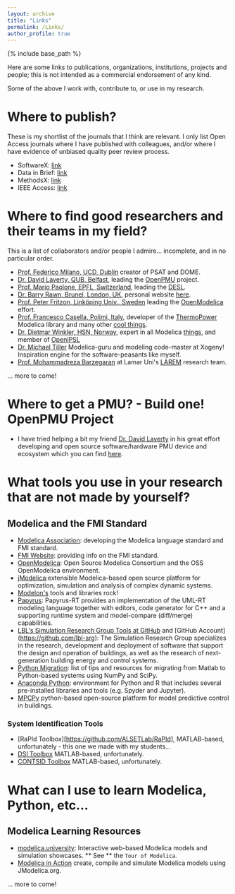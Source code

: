 ```yaml
---
layout: archive
title: "Links"
permalink: /Links/
author_profile: true
---
```


{% include base_path %}

Here are some links to publications, organizations, institutions, projects and people; this is not intended as a commercial endorsement of any kind.

Some of the above I work with, contribute to, or use in my research.

# Where to publish?
These is my shortlist of the journals that I think are relevant. I only list Open Access journals where I have published with colleagues, and/or where I have evidence of unbiased quality peer review process.
- SoftwareX: [link](https://www.journals.elsevier.com/softwarex)
- Data in Brief: [link](https://www.journals.elsevier.com/data-in-brief)
- MethodsX: [link](https://www.sciencedirect.com/science/journal/22150161)
- IEEE Access: [link](http://ieeeaccess.ieee.org)

# Where to find good researchers and their teams in my field?
This is a list of collaborators and/or people I admire... incomplete, and in no particular order.

- [Prof. Federico Milano, UCD, Dublin](http://faraday1.ucd.ie) creator of PSAT and DOME.
- [Dr. David Laverty, QUB, Belfast](http://www.qub.ac.uk/research-centres/EPIC/Profile/?name=david.laverty), leading the [OpenPMU](http://faraday1.ucd.ie) project.
- [Prof. Mario Paolone, EPFL, Switzerland](https://people.epfl.ch/mario.paolone), leading the [DESL](https://desl-pwrs.epfl.ch).
- [Dr. Barry Rawn, Brunel, London, UK](http://www.brunel.ac.uk/people/barry-rawn), personal website [here](http://www.barryrawn.info/academic/).
- [Prof. Peter Fritzon, Linköping Univ., Sweden](http://www.ida.liu.se/~petfr27/) leading the [OpenModelica](https://openmodelica.org) effort.
- [Prof. Francesco Casella, Polimi, Italy](http://home.deib.polimi.it/casella/index.html), developer of the [ThermoPower](https://github.com/casella/ThermoPower) Modelica library and many other [cool things](https://github.com/casella).
- [Dr. Dietmar Winkler, HSN, Norway](http://me.dwe.no), expert in all Modelica [things](https://github.com/dietmarw), and member of [OpenIPSL](http://openipsl.org)
- [Dr. Michael Tiller](https://www.xogeny.com) Modelica-guru and modeling code-master at Xogeny! Inspiration engine for the software-peasants like myself.
- [Prof. Mohammadreza Barzegaran](https://www.researchgate.net/profile/Mohammadreza_Barzegaran) at Lamar Uni's [LAREM](https://www.lamar.edu/engineering/electrical/faculty-and-staff/barzegaran/microgrid/research/larem-lab-team.html) research team.

... more to come!

# Where to get a PMU? - Build one! OpenPMU Project
- I have tried helping a bit my friend [Dr. David Laverty](http://www.qub.ac.uk/research-centres/EPIC/Profile/?name=david.laverty) in his great effort developing and open source software/hardware PMU device and ecosystem which you can find [here](https://sites.google.com/site/openpmu/).

# What tools you use in your research that are not made by yourself?
## Modelica and the FMI Standard
- [Modelica Association](https://www.modelica.org): developing the Modelica language standard and FMI standard.
- [FMI Website](http://fmi-standard.org): providing info on the FMI standard.
- [OpenModelica](https://www.openmodelica.org): Open Source Modelica Consortium and the OSS OpenModelica environment.
- [jModelica](http://jmodelica.org):extensible Modelica-based open source platform for optimization, simulation and analysis of complex dynamic systems.
- [Modelon's](http://www.modelon.com) tools and libraries rock!
- [Papyrus](https://eclipse.org/papyrus-rt/): Papyrus-RT provides an implementation of the UML-RT modeling language together with editors, code generator for C++ and a supporting runtime system and model-compare (diff/merge) capabilities.
- [LBL's Simulation Research Group Tools at GitHub](http://simulationresearch.lbl.gov) and [GitHub Account]
(https://github.com/lbl-srg): The Simulation Research Group specializes in the research, development and deployment of software that support the design and operation of buildings, as well as the research of next-generation building energy and control systems.
- [Python Migration](http://bci2000.org/downloads/BCPy2000/Migration.html): list of tips and resources for migrating from Matlab to Python-based systems using NumPy and SciPy.
- [Anaconda Python](https://www.continuum.io/what-is-anaconda): environment for Python and R that includes several pre-installed libraries and tools (e.g. Spyder and Jupyter).
- [MPCPy](https://github.com/lbl-srg/MPCPy) python-based open-source platform for model predictive control in buildings.


### System Identification Tools
- [RaPId Toolbox][https://github.com/ALSETLab/RaPId], MATLAB-based, unfortunately - this one we made with my students...
- [DSI Toolbox](https://github.com/ftuffner/DSIToolbox) MATLAB-based, unfortunately.
- [CONTSID Toolbox](http://www.contsid.cran.univ-lorraine.fr) MATLAB-based, unfortunately.

# What can I use to learn Modelica, Python, etc...
## Modelica Learning Resources
- [modelica.university](http://modelica.university/res/apps): Interactive web-based Modelica models and simulation showcases. ** See ** the ``Tour of Modelica``.
- [Modelica in Action](https://github.com/mbonvini/ModelicaInAction)  create, compile and simulate Modelica models using JModelica.org.

... more to come!
